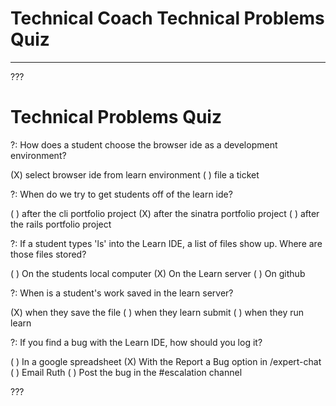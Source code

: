 # Technical Coach Technical Problems Quiz
---

???

# Technical Problems Quiz

?: How does a student choose the browser ide as a development environment?

(X) select browser ide from learn environment
( ) file a ticket

?: When do we try to get students off of the learn ide?

( ) after the cli portfolio project
(X) after the sinatra portfolio project
( ) after the rails portfolio project

?: If a student types 'ls' into the Learn IDE, a list of files show up. Where are those files stored?

( ) On the students local computer
(X) On the Learn server
( ) On github

?: When is a student's work saved in the learn server?

(X) when they save the file
( ) when they learn submit
( ) when they run learn

?: If you find a bug with the Learn IDE, how should you log it?

( ) In a google spreadsheet
(X) With the Report a Bug option in /expert-chat
( ) Email Ruth
( ) Post the bug in the #escalation channel

???
